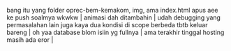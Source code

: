 bang itu yang folder oprec-bem-kemakom, img, ama index.html apus aee ke push soalmya wkwkw |
animasi dah ditambahin |
udah debugging yang permasalahan lain juga kaya dua kondisi di scope berbeda tbtb keluar bareng |
oh yaa database blom isiin yg fullnya |
ama terakhir tinggal hosting masih ada eror |
